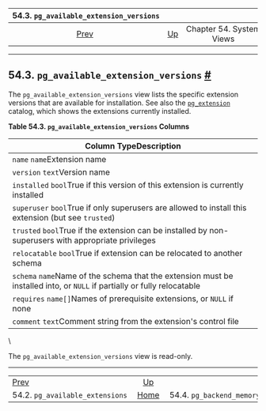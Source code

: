<!--?xml version="1.0" encoding="UTF-8" standalone="no"?-->

|                   54.3. `pg_available_extension_versions`                  |                                             |                          |                                                       |                                                                                  |
| :------------------------------------------------------------------------: | :------------------------------------------ | :----------------------: | ----------------------------------------------------: | -------------------------------------------------------------------------------: |
| [Prev](view-pg-available-extensions.html "54.2. pg_available_extensions")  | [Up](views.html "Chapter 54. System Views") | Chapter 54. System Views | [Home](index.html "PostgreSQL 17devel Documentation") |  [Next](view-pg-backend-memory-contexts.html "54.4. pg_backend_memory_contexts") |

***

## 54.3. `pg_available_extension_versions` [#](#VIEW-PG-AVAILABLE-EXTENSION-VERSIONS)

[]()

The `pg_available_extension_versions` view lists the specific extension versions that are available for installation. See also the [`pg_extension`](catalog-pg-extension.html "53.22. pg_extension") catalog, which shows the extensions currently installed.

**Table 54.3. `pg_available_extension_versions` Columns**

| Column TypeDescription                                                                                                   |
| ------------------------------------------------------------------------------------------------------------------------ |
| `name` `name`Extension name                                                                                              |
| `version` `text`Version name                                                                                             |
| `installed` `bool`True if this version of this extension is currently installed                                          |
| `superuser` `bool`True if only superusers are allowed to install this extension (but see `trusted`)                      |
| `trusted` `bool`True if the extension can be installed by non-superusers with appropriate privileges                     |
| `relocatable` `bool`True if extension can be relocated to another schema                                                 |
| `schema` `name`Name of the schema that the extension must be installed into, or `NULL` if partially or fully relocatable |
| `requires` `name[]`Names of prerequisite extensions, or `NULL` if none                                                   |
| `comment` `text`Comment string from the extension's control file                                                         |

\


The `pg_available_extension_versions` view is read-only.

***

|                                                                            |                                                       |                                                                                  |
| :------------------------------------------------------------------------- | :---------------------------------------------------: | -------------------------------------------------------------------------------: |
| [Prev](view-pg-available-extensions.html "54.2. pg_available_extensions")  |      [Up](views.html "Chapter 54. System Views")      |  [Next](view-pg-backend-memory-contexts.html "54.4. pg_backend_memory_contexts") |
| 54.2. `pg_available_extensions`                                            | [Home](index.html "PostgreSQL 17devel Documentation") |                                               54.4. `pg_backend_memory_contexts` |
